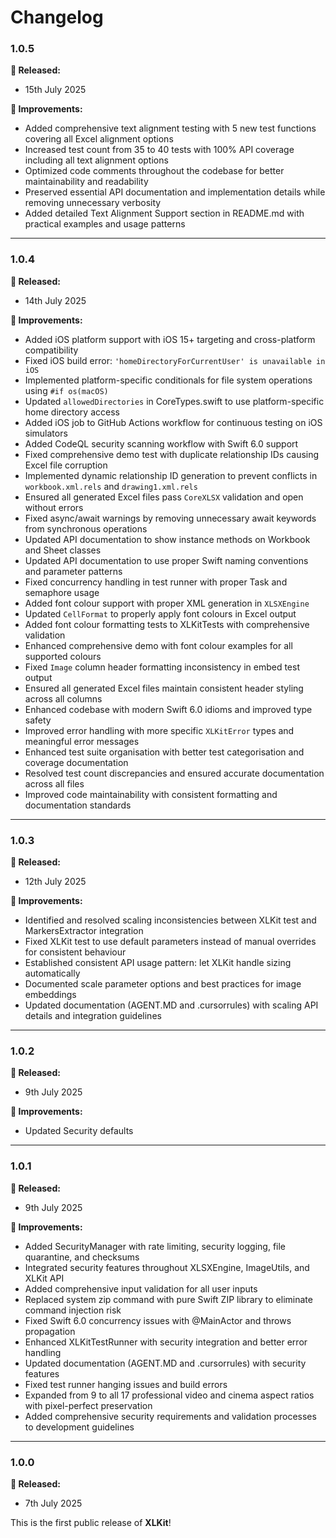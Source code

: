 # Changelog

### 1.0.5

**🎉 Released:**
- 15th July 2025

**🔧 Improvements:**
- Added comprehensive text alignment testing with 5 new test functions covering all Excel alignment options
- Increased test count from 35 to 40 tests with 100% API coverage including all text alignment options
- Optimized code comments throughout the codebase for better maintainability and readability
- Preserved essential API documentation and implementation details while removing unnecessary verbosity
- Added detailed Text Alignment Support section in README.md with practical examples and usage patterns

---

### 1.0.4

**🎉 Released:**
- 14th July 2025

**🔧 Improvements:**
- Added iOS platform support with iOS 15+ targeting and cross-platform compatibility
- Fixed iOS build error: `'homeDirectoryForCurrentUser' is unavailable in iOS`
- Implemented platform-specific conditionals for file system operations using `#if os(macOS)`
- Updated `allowedDirectories` in CoreTypes.swift to use platform-specific home directory access
- Added iOS job to GitHub Actions workflow for continuous testing on iOS simulators
- Added CodeQL security scanning workflow with Swift 6.0 support
- Fixed comprehensive demo test with duplicate relationship IDs causing Excel file corruption
- Implemented dynamic relationship ID generation to prevent conflicts in `workbook.xml.rels` and `drawing1.xml.rels`
- Ensured all generated Excel files pass `CoreXLSX` validation and open without errors
- Fixed async/await warnings by removing unnecessary await keywords from synchronous operations
- Updated API documentation to show instance methods on Workbook and Sheet classes
- Updated API documentation to use proper Swift naming conventions and parameter patterns
- Fixed concurrency handling in test runner with proper Task and semaphore usage
- Added font colour support with proper XML generation in `XLSXEngine`
- Updated `CellFormat` to properly apply font colours in Excel output
- Added font colour formatting tests to XLKitTests with comprehensive validation
- Enhanced comprehensive demo with font colour examples for all supported colours
- Fixed `Image` column header formatting inconsistency in embed test output
- Ensured all generated Excel files maintain consistent header styling across all columns
- Enhanced codebase with modern Swift 6.0 idioms and improved type safety
- Improved error handling with more specific `XLKitError` types and meaningful error messages
- Enhanced test suite organisation with better test categorisation and coverage documentation
- Resolved test count discrepancies and ensured accurate documentation across all files
- Improved code maintainability with consistent formatting and documentation standards

---

### 1.0.3

**🎉 Released:**
- 12th July 2025

**🔧 Improvements:**
- Identified and resolved scaling inconsistencies between XLKit test and MarkersExtractor integration
- Fixed XLKit test to use default parameters instead of manual overrides for consistent behaviour
- Established consistent API usage pattern: let XLKit handle sizing automatically
- Documented scale parameter options and best practices for image embeddings
- Updated documentation (AGENT.MD and .cursorrules) with scaling API details and integration guidelines

---

### 1.0.2

**🎉 Released:**
- 9th July 2025

**🔧 Improvements:**
- Updated Security defaults

---

### 1.0.1

**🎉 Released:**
- 9th July 2025

**🔧 Improvements:**
- Added SecurityManager with rate limiting, security logging, file quarantine, and checksums
- Integrated security features throughout XLSXEngine, ImageUtils, and XLKit API
- Added comprehensive input validation for all user inputs
- Replaced system zip command with pure Swift ZIP library to eliminate command injection risk
- Fixed Swift 6.0 concurrency issues with @MainActor and throws propagation
- Enhanced XLKitTestRunner with security integration and better error handling
- Updated documentation (AGENT.MD and .cursorrules) with security features
- Fixed test runner hanging issues and build errors
- Expanded from 9 to all 17 professional video and cinema aspect ratios with pixel-perfect preservation
- Added comprehensive security requirements and validation processes to development guidelines

---

### 1.0.0

**🎉 Released:**
- 7th July 2025

This is the first public release of **XLKit**!
